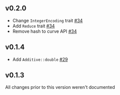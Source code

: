 ## v0.2.0
* Change `IntegerEncoding` trait [#34]
* Add `Reduce` trait [#34]
* Remove hash to curve API [#34]

[#34]: https://github.com/dfns/generic-ec/pull/34

## v0.1.4
* Add `Additive::double` [#29]

[#29]: https://github.com/dfns/generic-ec/pull/29

## v0.1.3

All changes prior to this version weren't documented
